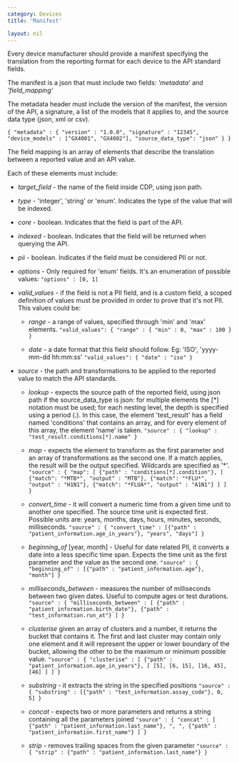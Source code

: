 ```yaml
---
category: Devices
title: 'Manifest'

layout: nil
---
```


Every device manufacturer should provide a manifest specifying the translation from the reporting format for each device to the API standard fields.

The manifest is a json that must include two fields: _'metadata'_ and _'field_mapping'_

The metadata header must include the version of the manifest, the version of the API, a signature, a list of the models that it applies to, and the source data type (json, xml or csv).

`{
  "metadata" : {
    "version" : "1.0.0",
    "signature" : "12345",
    "device_models" : ["GX4001", "GX4002"],
    "source_data_type": "json"
  }
}`

The field mapping is an array of elements that describe the translation between a reported value and an API value.

Each of these elements must include:

* _target_field_ - the name of the field inside CDP, using json path.

* _type_ - 'integer', 'string' or 'enum'. Indicates the type of the value that will be indexed.

* _core_ - boolean. Indicates that the field is part of the API.

* _indexed_ - boolean. Indicates that the field will be returned when querying the API.

* _pii_ - boolean. Indicates if the field must be considered PII or not.

* _options_ - Only required for 'enum' fields. It's an enumeration of possible values:
`"options" : [0, 1]`

* _valid_values_ - if the field is not a PII field, and is a custom field, a scoped definition of values must be provided in order to prove that it's not PII. This values could be:
  * _range_ - a range of values, specified through 'min' and 'max' elements.
  `"valid_values": {
      "range" : {
          "min" : 0,
          "max" : 100
      }
  }`

  * _date_ - a date format that this field should follow. Eg: 'ISO', 'yyyy-mm-dd hh:mm:ss'
  `"valid_values": {
      "date" : "iso"
  }`

* _source_ - the path and transformations to be applied to the reported value to match the API standards.
  * _lookup_ - expects the source path of the reported field, using json path if the source_data_type is json: for multiple elements the [*] notation must be used; for each nesting level, the depth is specified using a period (.). In this case, the element 'test_result' has a field named 'conditions' that contains an array, and for every element of this array, the element 'name' is taken.
  `"source" : {
      "lookup" : "test_result.conditions[*].name"
  }`

  * _map_ - expects the element to transform as the first parameter and an array of transformations as the second one. If a match applies, the result will be the output specified. Wildcards are specified as '*'.
  `"source" : {
      "map": [
          {"path" : "conditions[*].condition"},
          [
              {"match": "*MTB*", "output" : "MTB"},
              {"match": "*FLU*", "output" : "H1N1"},
              {"match": "*FLUA*", "output" : "A1N1"}
          ]
      ]
  }`

  * _convert_time_ - it will convert a numeric time from a given time unit to another one specified. The source time unit is expected first. Possible units are: years, months, days, hours, minutes, seconds, milliseconds.
  `"source" : {
      "convert_time" : [{"path" : "patient_information.age_in_years"}, "years", "days"]
  }`

  * _beginning_of_ [year, month] - Useful for date related PII, it converts a date into a less specific time span. Expects the time unit as the first parameter and the value as the second one.
  `"source" : {
      "beginning_of" : [{"path" : "patient_information.age"}, "month"]
  }`

  * _milliseconds_between_ - measures the number of milliseconds between two given dates. Useful to compute ages or test durations.
  `"source" : {
      "milliseconds_between" : [
          {"path" : "patient_information.birth_date"},
          {"path" : "test_information.run_at"}
      ]
  }`

  * _clusterise_ given an array of clusters and a number, it returns the bucket that contains it. The first and last cluster may contain only one element and it will represent the upper or lower boundary of the bucket, allowing the other to be the maximum or minimum possible value.
  `"source" : {
      "clusterise" : [
          {"path" : "patient_information.age_in_years"},
          [
              [5],
              [6, 15],
              [16, 45],
              [46]
          ]
      ]
  }`

  * _substring_ - it extracts the string in the specified positions
  `"source" : {
      "substring" : [{"path" : "test_information.assay_code"}, 0, 5]
  }`

  * _concat_ - expects two or more parameters and returns a string containing all the parameters joined
  `"source" : {
      "concat" : [
          {"path" : "patient_information.last_name"},
          ", ",
          {"path" : "patient_information.first_name"}
      ]
  }`

  * _strip_ - removes trailing spaces from the given parameter
  `"source" : {
      "strip" : {"path" : "patient_information.last_name"}
  }`
